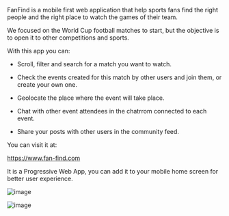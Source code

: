 FanFind is a mobile first web application that help sports fans find the right people and the right place to watch the games of their team.

We focused on the World Cup football matches to start, but the objective is to open it to other competitions and sports.

With this app you can:

- Scroll, filter and search for a match you want to watch. 

- Check the events created for this match by other users and join them, or create your own one.

- Geolocate the place where the event will take place.

- Chat with other event attendees in the chatrrom connected to each event.

- Share your posts with other users in the community feed.

You can visit it at:

https://www.fan-find.com

It is a Progressive Web App, you can add it to your mobile home screen for better user experience.


![image](https://user-images.githubusercontent.com/115022601/207637739-6a6e1f55-57a1-40bd-b7a5-5b65862048df.png)

![image](https://user-images.githubusercontent.com/115022601/207637168-f559dfec-ee30-4fef-910e-d76d057cb3b7.png)
